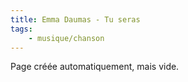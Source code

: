 ```yaml
---
title: Emma Daumas - Tu seras
tags:
    - musique/chanson
---
```


Page créée automatiquement, mais vide.
